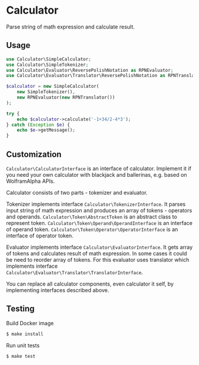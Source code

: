 # Calculator

Parse string of math expression and calculate result. 

## Usage

``` php
use Calculator\SimpleCalculator;
use Calculator\SimpleTokenizer;
use Calculator\Evaluator\ReversePolishNotation as RPNEvaluator;
use Calculator\Evaluator\Translator\ReversePolishNotation as RPNTranslator;

$calculator = new SimpleCalculator(
    new SimpleTokenizer(),
    new RPNEvaluator(new RPNTranslator())
);

try {
    echo $calculator->calculate('-1+34/2-4*3');
} catch (Exception $e) {
    echo $e->getMessage();
}
```

## Customization

`Calculator\CalculatorInterface` is an interface of calculator. 
Implement it if you need your own calculator with blackjack and ballerinas, e.g. based on WolframAlpha APIs.

Calculator consists of two parts - tokenizer and evaluator.

Tokenizer implements interface `Calculator\TokenizerInterface`.
It parses input string of math expression and produces an array of tokens - operators and operands.
`Calculator\Token\AbstractToken` is an abstract class to represent token.
`Calculator\Token\Operand\OperandInterface` is an interface of operand token.
`Calculator\Token\Operator\OperatorInterface` is an interface of operator token.

Evaluator implements interface `Calculator\EvaluatorInterface`.
It gets array of tokens and calculates result of math expression.
In some cases it could be need to reorder array of tokens. For this evaluator uses translator which implements interface `Calculator\Evaluator\Translator\TranslatorInterface`.

You can replace all calculator components, even calculator it self, by implementing
interfaces described above. 

## Testing

Build Docker image
``` bash
$ make install
```

Run unit tests
``` bash
$ make test
```
